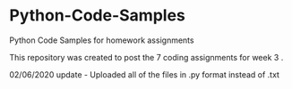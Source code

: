 # Python-Code-Samples
Python Code Samples for homework assignments

This repository was created to post the 7 coding assignments for week 3 .

02/06/2020 update - Uploaded all of the files in .py format instead of .txt
